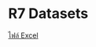 # R7 Datasets

[ไฟล์ Excel](https://docs.google.com/spreadsheets/d/16vMzA1KSMdod3a7zQz9oE_iWDuhgiBkzFznXCyPgz7o/edit?usp=sharing)

